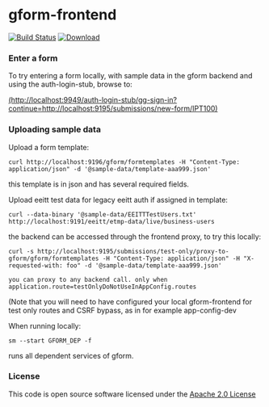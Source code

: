 # gform-frontend

[![Build Status](https://travis-ci.org/hmrc/gform-frontend.svg)](https://travis-ci.org/hmrc/gform-frontend) [ ![Download](https://api.bintray.com/packages/hmrc/releases/gform-frontend/images/download.svg) ](https://bintray.com/hmrc/releases/gform-frontend/_latestVersion)

### Enter a form

To try entering a form locally, with sample data in the gform backend and using the auth-login-stub, browse to:

[(http://localhost:9949/auth-login-stub/gg-sign-in?continue=http://localhost:9195/submissions/new-form/IPT100)](http://localhost:9949/auth-login-stub/gg-sign-in?continue=http://localhost:9195/submissions/new-form/IPT100)

### Uploading sample data

Upload a form template:

    curl http://localhost:9196/gform/formtemplates -H "Content-Type: application/json" -d '@sample-data/template-aaa999.json'

this template is in json and has several required fields. 

Upload eeitt test data for legacy eeitt auth if assigned in template: 
    
    curl --data-binary '@sample-data/EEITTTestUsers.txt' http://localhost:9191/eeitt/etmp-data/live/business-users
        
 the backend can be accessed through the frontend proxy, to try this locally:

    curl -s http://localhost:9195/submissions/test-only/proxy-to-gform/gform/formtemplates -H "Content-Type: application/json" -H "X-requested-with: foo" -d '@sample-data/template-aaa999.json'
    
    you can proxy to any backend call. only when application.route=testOnlyDoNotUseInAppConfig.routes
    
(Note that you will need to have configured your local gform-frontend for test only routes and CSRF bypass, as in for example app-config-dev

When running locally: 
 
    sm --start GFORM_DEP -f
    
runs all dependent services of gform. 


### License

This code is open source software licensed under the [Apache 2.0 License]("http://www.apache.org/licenses/LICENSE-2.0.html")
